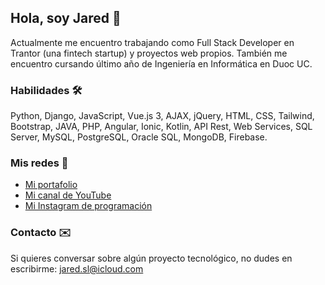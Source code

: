 ## Hola, soy Jared 👋
Actualmente me encuentro trabajando como Full Stack Developer en Trantor (una fintech startup) y proyectos web propios. También me encuentro cursando último año de Ingeniería en Informática en Duoc UC.


### Habilidades 🛠
Python, Django, JavaScript, Vue.js 3, AJAX, jQuery, HTML, CSS, Tailwind, Bootstrap, JAVA, PHP, Angular, Ionic, Kotlin, API Rest, Web Services, SQL Server, MySQL, PostgreSQL, Oracle SQL, MongoDB, Firebase.


### Mis redes 📲

 - [Mi portafolio](https://aletheia.website/)
 - [Mi canal de YouTube](https://www.youtube.com/channel/UCSYsmsb6JCvWxQYs1CauRBw)
 - [Mi Instagram de programación](https://www.instagram.com/jareddeveloper/)


### Contacto ✉️

Si quieres conversar sobre algún proyecto tecnológico, no dudes en escribirme: jared.sl@icloud.com 

